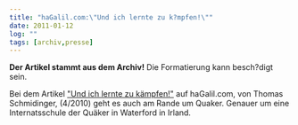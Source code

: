 ```yaml
---
title: "haGalil.com:\"Und ich lernte zu k?mpfen!\""
date: 2011-01-12
log: ""
tags: [archiv,presse]
---
```

**Der Artikel stammt aus dem Archiv!** Die Formatierung kann besch?digt sein.

Bei dem Artikel <a href="http://www.hagalil.com/archiv/2011/01/12/minnesota/">"Und ich lernte zu kämpfen!"</a> auf haGalil.com, von Thomas Schmidinger, (4/2010) geht es auch am Rande um Quaker. Genauer um eine Internatsschule der Quäker in Waterford in Irland.
